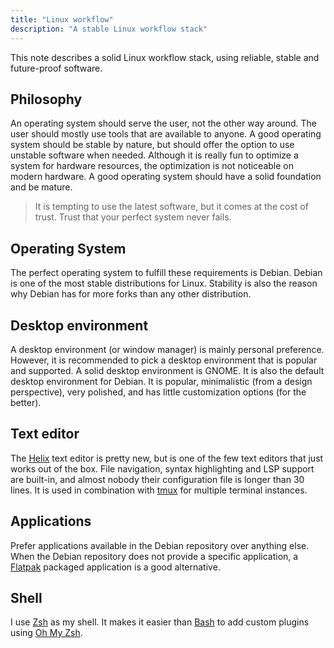 ```yaml
---
title: "Linux workflow"
description: "A stable Linux workflow stack"
---
```


This note describes a solid Linux workflow stack, using reliable, stable and future-proof software.

## Philosophy
An operating system should serve the user, not the other way around. The user should mostly use tools that are available to anyone. A good operating system should be stable by nature, but should offer the option to use unstable software when needed. Although it is really fun to optimize a system for hardware resources, the optimization is not noticeable on modern hardware. A good operating system should have a solid foundation and be mature.

> It is tempting to use the latest software, but it comes at the cost of trust. Trust that your perfect system never fails.

## Operating System
The perfect operating system to fulfill these requirements is Debian. Debian is one of the most stable distributions for Linux. Stability is also the reason why Debian has for more forks than any other distribution.

## Desktop environment
A desktop environment (or window manager) is mainly personal preference. However, it is recommended to pick a desktop environment that is popular and supported. A solid desktop environment is GNOME. It is also the default desktop environment for Debian. It is popular, minimalistic (from a design perspective), very polished, and has little customization options (for the better).

## Text editor
The [Helix](helix) text editor is pretty new, but is one of the few text editors that just works out of the box. File navigation, syntax highlighting and LSP support are built-in, and almost nobody their configuration file is longer than 30 lines. It is used in combination with [tmux](tmux) for multiple terminal instances.

## Applications
Prefer applications available in the Debian repository over anything else. When the Debian repository does not provide a specific application, a [Flatpak](flatpak) packaged application is a good alternative.

## Shell
I use [Zsh](zsh) as my shell. It makes it easier than [Bash](bash) to add custom plugins using [Oh My Zsh](oh-my-zsh).
